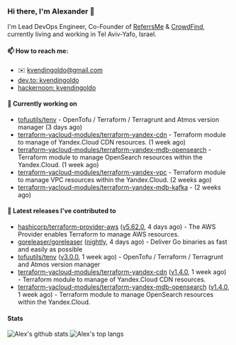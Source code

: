 ### Hi there, I'm Alexander 👋

I'm Lead DevOps Engineer, Co-Founder of [ReferrsMe](https://referrs.me/) & [CrowdFind](https://crowdfind.ai/), currently living and working in Tel Aviv-Yafo, Israel.

#### 📫 How to reach me:

- ✉️ kvendingoldo@gmail.com
- [dev.to: kvendingoldo](https://dev.to/kvendingoldo)
- [hackernoon: kvendingoldo](https://hackernoon.com/u/kvendingoldo)

#### 👷 Currently working on


- [tofuutils/tenv](https://github.com/tofuutils/tenv) - OpenTofu / Terraform / Terragrunt and Atmos version manager (3 days ago)
- [terraform-yacloud-modules/terraform-yandex-cdn](https://github.com/terraform-yacloud-modules/terraform-yandex-cdn) - Terraform module to manage of Yandex.Cloud CDN resources. (1 week ago)
- [terraform-yacloud-modules/terraform-yandex-mdb-opensearch](https://github.com/terraform-yacloud-modules/terraform-yandex-mdb-opensearch) - Terraform module to manage OpenSearch resources within the Yandex.Cloud. (1 week ago)
- [terraform-yacloud-modules/terraform-yandex-vpc](https://github.com/terraform-yacloud-modules/terraform-yandex-vpc) - Terraform module to manage VPC resources within the Yandex.Cloud. (2 weeks ago)
- [terraform-yacloud-modules/terraform-yandex-mdb-kafka](https://github.com/terraform-yacloud-modules/terraform-yandex-mdb-kafka) -  (2 weeks ago)

#### 🔭 Latest releases I've contributed to

- [hashicorp/terraform-provider-aws](https://github.com/hashicorp/terraform-provider-aws) ([v5.62.0](https://github.com/hashicorp/terraform-provider-aws/releases/tag/v5.62.0), 4 days ago) - The AWS Provider enables Terraform to manage AWS resources.
- [goreleaser/goreleaser](https://github.com/goreleaser/goreleaser) ([nightly](https://github.com/goreleaser/goreleaser/releases/tag/nightly), 4 days ago) - Deliver Go binaries as fast and easily as possible
- [tofuutils/tenv](https://github.com/tofuutils/tenv) ([v3.0.0](https://github.com/tofuutils/tenv/releases/tag/v3.0.0), 1 week ago) - OpenTofu / Terraform / Terragrunt and Atmos version manager
- [terraform-yacloud-modules/terraform-yandex-cdn](https://github.com/terraform-yacloud-modules/terraform-yandex-cdn) ([v1.4.0](https://github.com/terraform-yacloud-modules/terraform-yandex-cdn/releases/tag/v1.4.0), 1 week ago) - Terraform module to manage of Yandex.Cloud CDN resources.
- [terraform-yacloud-modules/terraform-yandex-mdb-opensearch](https://github.com/terraform-yacloud-modules/terraform-yandex-mdb-opensearch) ([v1.4.0](https://github.com/terraform-yacloud-modules/terraform-yandex-mdb-opensearch/releases/tag/v1.4.0), 1 week ago) - Terraform module to manage OpenSearch resources within the Yandex.Cloud.

#### Stats

![Alex's github stats](https://github-readme-stats.vercel.app/api?username=kvendingoldo&show_icons=true&theme=default&disable_animations=true&count_private=true&hide_rank=true&include_all_commits=true&custom_title=GitHub%20Stats&line_height=20)
![Alex's top langs](https://github-readme-stats.vercel.app/api/top-langs/?username=kvendingoldo&hide=tex,html,hcl,css,jupyter%20notebook&layout=compact)
